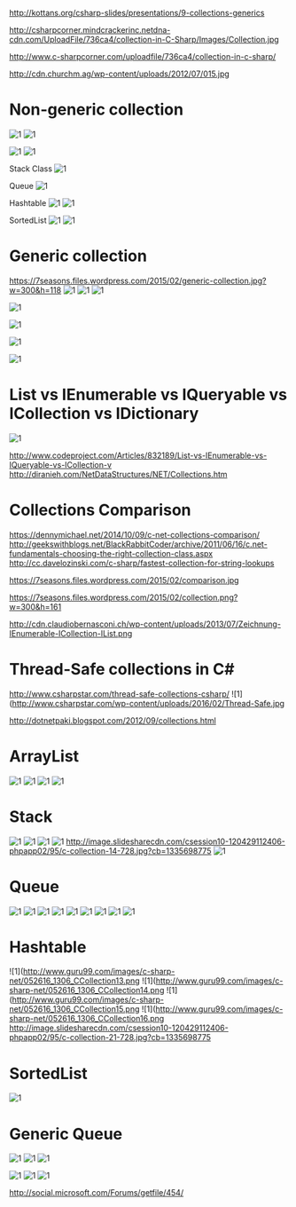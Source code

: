 http://kottans.org/csharp-slides/presentations/9-collections-generics

http://csharpcorner.mindcrackerinc.netdna-cdn.com/UploadFile/736ca4/collection-in-C-Sharp/Images/Collection.jpg

http://www.c-sharpcorner.com/uploadfile/736ca4/collection-in-c-sharp/

http://cdn.churchm.ag/wp-content/uploads/2012/07/015.jpg



# Non-generic collection
![1](http://people.cs.aau.dk/~normark/oop-csharp/html/notes/graphics/non-generic-overview-i1.png)
![1](http://www.eitworld.com/csharp/coll1.jpg)


![1](http://www.eitworld.com/csharp/coll2.jpg)
![1](http://www.eitworld.com/csharp/coll3.jpg)
	
Stack Class
![1](http://www.eitworld.com/csharp/coll4.jpg)


Queue
![1](http://www.eitworld.com/csharp/coll5.jpg)
	
Hashtable 
![1](http://www.eitworld.com/csharp/coll6.jpg)
![1](http://www.eitworld.com/csharp/coll7.jpg)


SortedList 
![1](http://www.eitworld.com/csharp/coll8.jpg)
![1](http://www.eitworld.com/csharp/coll9.jpg)


# Generic collection

https://7seasons.files.wordpress.com/2015/02/generic-collection.jpg?w=300&h=118
![1](http://blogs.msmvps.com/deborahk/files/2016/01/image-3.png)
![1](http://blogs.msmvps.com/deborahk/files/2016/01/image-2.png)
![1](http://blogs.msmvps.com/deborahk/files/2016/01/image-4.png)

![1](http://people.cs.aau.dk/~normark/oop-csharp/html/notes/graphics/collection-overview-1-i1.png)

![1](http://dotnetinterviewquestion.files.wordpress.com/2011/05/1a8.jpg)


![1](http://ecomputernotes.com/images/Collection-Interface.jpg)

![1](http://kottans.org/csharp-slides/presentations/9-collections-generics/images/generic_vs_nongeneric.png)




# List vs IEnumerable vs IQueryable vs ICollection vs IDictionary
![1](http://www.codeproject.com/KB/cs/832189/CompleteCollectionComparison.jpg)

http://www.codeproject.com/Articles/832189/List-vs-IEnumerable-vs-IQueryable-vs-ICollection-v
http://diranieh.com/NetDataStructures/NET/Collections.htm

# Collections Comparison
https://dennymichael.net/2014/10/09/c-net-collections-comparison/
http://geekswithblogs.net/BlackRabbitCoder/archive/2011/06/16/c.net-fundamentals-choosing-the-right-collection-class.aspx
http://cc.davelozinski.com/c-sharp/fastest-collection-for-string-lookups



https://7seasons.files.wordpress.com/2015/02/comparison.jpg


https://7seasons.files.wordpress.com/2015/02/collection.png?w=300&h=161


http://cdn.claudiobernasconi.ch/wp-content/uploads/2013/07/Zeichnung-IEnumerable-ICollection-IList.png

# Thread-Safe collections in C#
http://www.csharpstar.com/thread-safe-collections-csharp/
![1](http://www.csharpstar.com/wp-content/uploads/2016/02/Thread-Safe.jpg


http://dotnetpaki.blogspot.com/2012/09/collections.html


# ArrayList
![1](http://www.guru99.com/images/c-sharp-net/052616_1306_CCollection1.png)
![1](http://www.guru99.com/images/c-sharp-net/052616_1306_CCollection2.png)
![1](http://www.guru99.com/images/c-sharp-net/052616_1306_CCollection3.png)
![1](http://www.guru99.com/images/c-sharp-net/052616_1306_CCollection4.png)



# Stack
![1](http://www.guru99.com/images/c-sharp-net/052616_1306_CCollection5.png)
![1](http://www.guru99.com/images/c-sharp-net/052616_1306_CCollection6.png)
![1](http://www.guru99.com/images/c-sharp-net/052616_1306_CCollection7.png)
![1](http://www.guru99.com/images/c-sharp-net/052616_1306_CCollection8.png)
http://image.slidesharecdn.com/csession10-120429112406-phpapp02/95/c-collection-14-728.jpg?cb=1335698775
![1](http://www.onlinebuff.com/artimages/generic25.jpg)


# Queue
![1](http://www.guru99.com/images/c-sharp-net/052616_1306_CCollection9.png)
![1](http://www.guru99.com/images/c-sharp-net/052616_1306_CCollection10.png)
![1](http://www.guru99.com/images/c-sharp-net/052616_1306_CCollection11.png)
![1](http://www.guru99.com/images/c-sharp-net/052616_1306_CCollection12.png)
![1](https://encrypted-tbn3.gstatic.com/images?q=tbn:ANd9GcQpNcVZ1Z3HPJ8BrR52vZPoYKxWJnp0t6NJvVn1WT5a5_nJc-HL)
![1](http://static.flickr.com/2331/1534356662_f97bada3ae.jpg)
![1](http://kottans.org/csharp-slides/presentations/9-collections-generics/images/queue.png)
![1](http://3.bp.blogspot.com/_fa1V0qWRN80/TUNiHdqEynI/AAAAAAAAAEo/MO9HuXhqmXY/s1600/action.png)
![1](http://www.onlinebuff.com/artimages/generic24.jpg)


# Hashtable
![1](http://www.guru99.com/images/c-sharp-net/052616_1306_CCollection13.png
![1](http://www.guru99.com/images/c-sharp-net/052616_1306_CCollection14.png
![1](http://www.guru99.com/images/c-sharp-net/052616_1306_CCollection15.png
![1](http://www.guru99.com/images/c-sharp-net/052616_1306_CCollection16.png
http://image.slidesharecdn.com/csession10-120429112406-phpapp02/95/c-collection-21-728.jpg?cb=1335698775


# SortedList
![1](http://image.slidesharecdn.com/csession10-120429112406-phpapp02/95/c-collection-18-728.jpg)



# Generic Queue
![1](http://4.bp.blogspot.com/-RmtwpolGsJ0/UdQNJxPImSI/AAAAAAAAAPg/FTaOyJFm4ww/w1200-h630-p-nu/queue.PNG)
![1](http://images.slideplayer.com/20/6049885/slides/slide_3.jpg)
![1](http://www.onlinebuff.com/artimages/generic21.jpg)

![1](http://images.cnitblog.com/blog2015/554850/201505/122123019702129.png)
![1](http://www.programcreek.com/wp-content/uploads/2013/03/arraylist-vs-linkedlist-complexity.png)
![1](http://images.slideplayer.com/13/4001090/slides/slide_54.jpg)



http://social.microsoft.com/Forums/getfile/454/

